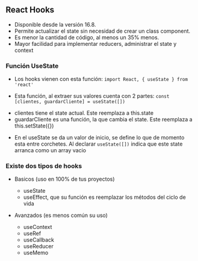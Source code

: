 ## React Hooks
- Disponible desde la versión 16.8.
- Permite actualizar el state sin necesidad de crear un class component.
- Es menor la cantidad de código, al menos un 35% menos.
- Mayor facilidad para implementar reducers, administrar el state y context

### Función UseState
- Los hooks vienen con esta función:
`import React, { useState } from 'react'`

- Esta función, al extraer sus valores cuenta con 2 partes:
`const [clientes, guardarCliente] = useState([])`
* clientes tiene el state actual. Este reemplaza a this.state
* guardarCliente es una función, la que cambia el state. Este reemplaza a this.setState({})

- En el useState se da un valor de inicio, se define lo que de momento esta entre corchetes. Al declarar `useState([])` indica que este state arranca como un array vacio

### Existe dos tipos de hooks
- Basicos (uso en 100% de tus proyectos)
  + useState
  + useEffect, que su función es reemplazar los métodos del ciclo de vida

- Avanzados (es menos común su uso)
  + useContext
  + useRef
  + useCallback
  + useReducer
  + useMemo

